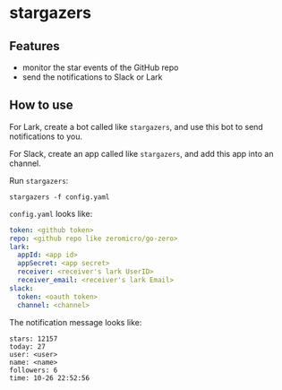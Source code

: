 # stargazers

## Features

- monitor the star events of the GitHub repo
- send the notifications to Slack or Lark

## How to use

For Lark, create a bot called like `stargazers`, and use this bot to send notifications to you.

For Slack, create an app called like `stargazers`, and add this app into an channel.

Run `stargazers`:

`stargazers -f config.yaml`

`config.yaml` looks like:

```yaml
token: <github token>
repo: <github repo like zeromicro/go-zero>
lark:
  appId: <app id>
  appSecret: <app secret>
  receiver: <receiver's lark UserID>
  receiver_email: <receiver's lark Email>
slack:
  token: <oauth token>
  channel: <channel>
```

The notification message looks like:

```
stars: 12157
today: 27
user: <user>
name: <name>
followers: 6
time: 10-26 22:52:56
```

